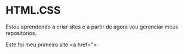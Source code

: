 # HTML.CSS

Estou aprendendo a criar sites e a partir de agora vou gerenciar meus repositórios. 

Este foi meu primeiro site <a href="> 
